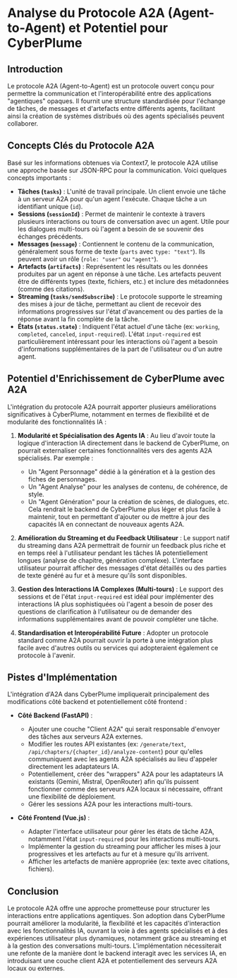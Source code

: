 # Analyse du Protocole A2A (Agent-to-Agent) et Potentiel pour CyberPlume

## Introduction

Le protocole A2A (Agent-to-Agent) est un protocole ouvert conçu pour permettre la communication et l'interopérabilité entre des applications "agentiques" opaques. Il fournit une structure standardisée pour l'échange de tâches, de messages et d'artefacts entre différents agents, facilitant ainsi la création de systèmes distribués où des agents spécialisés peuvent collaborer.

## Concepts Clés du Protocole A2A

Basé sur les informations obtenues via Context7, le protocole A2A utilise une approche basée sur JSON-RPC pour la communication. Voici quelques concepts importants :

*   **Tâches (`tasks`)** : L'unité de travail principale. Un client envoie une tâche à un serveur A2A pour qu'un agent l'exécute. Chaque tâche a un identifiant unique (`id`).
*   **Sessions (`sessionId`)** : Permet de maintenir le contexte à travers plusieurs interactions ou tours de conversation avec un agent. Utile pour les dialogues multi-tours où l'agent a besoin de se souvenir des échanges précédents.
*   **Messages (`message`)** : Contiennent le contenu de la communication, généralement sous forme de texte (`parts` avec `type: "text"`). Ils peuvent avoir un rôle (`role: "user"` ou `"agent"`).
*   **Artefacts (`artifacts`)** : Représentent les résultats ou les données produites par un agent en réponse à une tâche. Les artefacts peuvent être de différents types (texte, fichiers, etc.) et inclure des métadonnées (comme des citations).
*   **Streaming (`tasks/sendSubscribe`)** : Le protocole supporte le streaming des mises à jour de tâche, permettant au client de recevoir des informations progressives sur l'état d'avancement ou des parties de la réponse avant la fin complète de la tâche.
*   **États (`status.state`)** : Indiquent l'état actuel d'une tâche (ex: `working`, `completed`, `canceled`, `input-required`). L'état `input-required` est particulièrement intéressant pour les interactions où l'agent a besoin d'informations supplémentaires de la part de l'utilisateur ou d'un autre agent.

## Potentiel d'Enrichissement de CyberPlume avec A2A

L'intégration du protocole A2A pourrait apporter plusieurs améliorations significatives à CyberPlume, notamment en termes de flexibilité et de modularité des fonctionnalités IA :

1.  **Modularité et Spécialisation des Agents IA** : Au lieu d'avoir toute la logique d'interaction IA directement dans le backend de CyberPlume, on pourrait externaliser certaines fonctionnalités vers des agents A2A spécialisés. Par exemple :
    *   Un "Agent Personnage" dédié à la génération et à la gestion des fiches de personnages.
    *   Un "Agent Analyse" pour les analyses de contenu, de cohérence, de style.
    *   Un "Agent Génération" pour la création de scènes, de dialogues, etc.
    Cela rendrait le backend de CyberPlume plus léger et plus facile à maintenir, tout en permettant d'ajouter ou de mettre à jour des capacités IA en connectant de nouveaux agents A2A.

2.  **Amélioration du Streaming et du Feedback Utilisateur** : Le support natif du streaming dans A2A permettrait de fournir un feedback plus riche et en temps réel à l'utilisateur pendant les tâches IA potentiellement longues (analyse de chapitre, génération complexe). L'interface utilisateur pourrait afficher des messages d'état détaillés ou des parties de texte généré au fur et à mesure qu'ils sont disponibles.

3.  **Gestion des Interactions IA Complexes (Multi-tours)** : Le support des sessions et de l'état `input-required` est idéal pour implémenter des interactions IA plus sophistiquées où l'agent a besoin de poser des questions de clarification à l'utilisateur ou de demander des informations supplémentaires avant de pouvoir compléter une tâche.

4.  **Standardisation et Interopérabilité Future** : Adopter un protocole standard comme A2A pourrait ouvrir la porte à une intégration plus facile avec d'autres outils ou services qui adopteraient également ce protocole à l'avenir.

## Pistes d'Implémentation

L'intégration d'A2A dans CyberPlume impliquerait principalement des modifications côté backend et potentiellement côté frontend :

*   **Côté Backend (FastAPI)** :
    *   Ajouter une couche "Client A2A" qui serait responsable d'envoyer des tâches aux serveurs A2A externes.
    *   Modifier les routes API existantes (ex: `/generate/text`, `/api/chapters/{chapter_id}/analyze-content`) pour qu'elles communiquent avec les agents A2A spécialisés au lieu d'appeler directement les adaptateurs IA.
    *   Potentiellement, créer des "wrappers" A2A pour les adaptateurs IA existants (Gemini, Mistral, OpenRouter) afin qu'ils puissent fonctionner comme des serveurs A2A locaux si nécessaire, offrant une flexibilité de déploiement.
    *   Gérer les sessions A2A pour les interactions multi-tours.

*   **Côté Frontend (Vue.js)** :
    *   Adapter l'interface utilisateur pour gérer les états de tâche A2A, notamment l'état `input-required` pour les interactions multi-tours.
    *   Implémenter la gestion du streaming pour afficher les mises à jour progressives et les artefacts au fur et à mesure qu'ils arrivent.
    *   Afficher les artefacts de manière appropriée (ex: texte avec citations, fichiers).

## Conclusion

Le protocole A2A offre une approche prometteuse pour structurer les interactions entre applications agentiques. Son adoption dans CyberPlume pourrait améliorer la modularité, la flexibilité et les capacités d'interaction avec les fonctionnalités IA, ouvrant la voie à des agents spécialisés et à des expériences utilisateur plus dynamiques, notamment grâce au streaming et à la gestion des conversations multi-tours. L'implémentation nécessiterait une refonte de la manière dont le backend interagit avec les services IA, en introduisant une couche client A2A et potentiellement des serveurs A2A locaux ou externes.